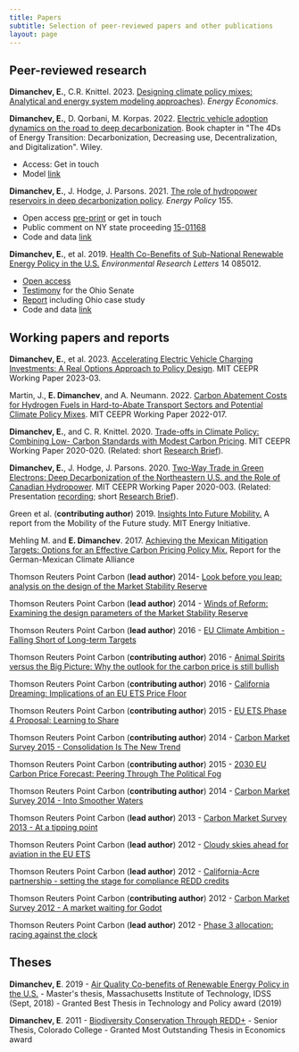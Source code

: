 ```yaml
---
title: Papers
subtitle: Selection of peer-reviewed papers and other publications
layout: page
---
```


## Peer-reviewed research

**Dimanchev, E.**, C.R. Knittel. 2023. [Designing climate policy mixes: Analytical and energy system modeling approaches](https://www.sciencedirect.com/science/article/pii/S0140988323001950)). *Energy Economics*. 

**Dimanchev, E.**, D. Qorbani, M. Korpas. 2022. [Electric vehicle adoption dynamics on the road to deep decarbonization](https://onlinelibrary.wiley.com/doi/10.1002/9783527831425.ch8). Book chapter in "The 4Ds of Energy Transition: Decarbonization, Decreasing use, Decentralization, and Digitalization". Wiley. 
* Access: Get in touch
* Model [link](https://zenodo.org/record/6191882#.YtkZVS8RrT8)

**Dimanchev, E.**, J. Hodge, J. Parsons. 2021. [The role of hydropower reservoirs in deep decarbonization policy](https://www.sciencedirect.com/science/article/pii/S0301421521002391). *Energy Policy* 155. 
  * Open access [pre-print](https://ceepr.mit.edu/workingpaper/two-way-trade-in-green-electrons-deep-decarbonization-of-the-northeastern-u-s-and-the-role-of-canadian-hydropower/) or get in touch
  * Public comment on NY state proceeding [15-01168](https://www.dropbox.com/s/7c14v6t9zxdotk3/NYDPS.pdf?dl=0)
  * Code and data [link](https://doi.org/10.5281/zenodo.3773861)
  
**Dimanchev, E.**, et al. 2019. [Health Co-Benefits of Sub-National Renewable Energy Policy in the U.S.](https://iopscience.iop.org/article/10.1088/1748-9326/ab31d9) *Environmental Research Letters* 14 085012.
  * [Open access](https://iopscience.iop.org/article/10.1088/1748-9326/ab31d9)
  * [Testimony](http://search-prod.lis.state.oh.us/cm_pub_api/api/unwrap/chamber/133rd_ga/ready_for_publication/committee_docs/cmte_s_energy_pu_1/testimony/cmte_s_energy_pu_1_2019-06-19-0800_742/testimonyemildimanchevmit.pdf) for the Ohio Senate
  * [Report](https://globalchange.mit.edu/publication/17278) including Ohio case study
  * Code and data [link](https://doi.org/10.5281/zenodo.3605637)

## Working papers and reports 

**Dimanchev, E.**, et al. 2023. [Accelerating Electric Vehicle Charging Investments: A Real Options Approach to Policy Design](https://ceepr.mit.edu/workingpaper/accelerating-electric-vehicle-charging-investments-a-real-options-approach-to-policy-design/). MIT CEEPR Working Paper 2023-03.

Martin, J., **E. Dimanchev**, and A. Neumann. 2022. [Carbon Abatement Costs for Hydrogen Fuels in Hard-to-Abate Transport Sectors and Potential Climate Policy Mixes](https://ceepr.mit.edu/workingpaper/carbon-abatement-costs-for-hydrogen-fuels-in-hard-to-abate-transport-sectors-and-potential-climate-policy-mixes/). MIT CEEPR Working Paper 2022-017.

**Dimanchev, E.**, and C. R. Knittel. 2020. [Trade-offs in Climate Policy: Combining Low- Carbon Standards with Modest Carbon Pricing](https://ceepr.mit.edu/workingpaper/trade-offs-in-climate-policy-combining-low-carbon-standards-with-modest-carbon-pricing/). MIT CEEPR Working Paper 2020-020. (Related: short [Research Brief](https://ceepr.mit.edu/wp-content/uploads/2021/09/2020-020-Brief.pdf)).

**Dimanchev, E.**, J. Hodge, J. Parsons. 2020. [Two-Way Trade in Green Electrons: Deep Decarbonization of the Northeastern U.S. and the Role of Canadian Hydropower](https://ceepr.mit.edu/workingpaper/two-way-trade-in-green-electrons-deep-decarbonization-of-the-northeastern-u-s-and-the-role-of-canadian-hydropower/). MIT CEEPR Working Paper 2020-003. (Related: Presentation [recording](https://youtu.be/RI13YmaVvmk); short [Research Brief](https://ceepr.mit.edu/wp-content/uploads/2021/09/2020-003-Brief.pdf)).

Green et al. (**contributing author**) 2019. [Insights Into Future Mobility.](http://energy.mit.edu/research/mobilityofthefuture/) A report from the Mobility of the Future study. MIT Energy Initiative.

Mehling M. and **E. Dimanchev**. 2017. [Achieving the Mexican Mitigation Targets: Options for an Effective Carbon Pricing Policy Mix.](https://www.researchgate.net/publication/320885810_Achieving_the_Mexican_Mitigation_Targets_Options_for_an_Effective_Carbon_Pricing_Policy_Mix?_sg=5M98oFOZeyGxyUWhIMpSuFgzYsxM_JSBX0ci5zu8_yAat6tFxKt_iguNIYA_hVvL1xKVgEsCtOxnPtUI3VtCqS0gAzImeUvLyQff5qEV.Xk8nZ_xO9upQj9AQ1GG_Adsj0PXFdxuDqaxs9vxIJN4H40gGiVNxCtpte24IrKhLFxKXd0pNfSNG2KFhmSfP3A) Report for the German-Mexican Climate Alliance

Thomson Reuters Point Carbon (**lead author**) 2014- [Look before you leap: analysis on the design of the Market Stability Reserve](https://www.researchgate.net/publication/320957545_Look_before_you_leap_analysis_on_the_design_of_the_Market_Stability_Reserve)

Thomson Reuters Point Carbon (**lead author**) 2014 - [Winds of Reform: Examining the design parameters of the Market Stability Reserve](https://www.researchgate.net/publication/320889953_Winds_of_Reform_Examining_the_design_parameters_of_the_Market_Stability_Reserve)

Thomson Reuters Point Carbon (**lead author**) 2016 - [EU Climate Ambition - Falling Short of Long-term Targets](https://www.researchgate.net/publication/320819261_EU_Climate_Ambition_Falling_Short_of_Long-term_Targets?_sg=5M98oFOZeyGxyUWhIMpSuFgzYsxM_JSBX0ci5zu8_yAat6tFxKt_iguNIYA_hVvL1xKVgEsCtOxnPtUI3VtCqS0gAzImeUvLyQff5qEV.Xk8nZ_xO9upQj9AQ1GG_Adsj0PXFdxuDqaxs9vxIJN4H40gGiVNxCtpte24IrKhLFxKXd0pNfSNG2KFhmSfP3A) 

Thomson Reuters Point Carbon (**contributing author**) 2016 - [Animal Spirits versus the Big Picture: Why the outlook for the carbon price is still bullish](https://www.dropbox.com/s/p0xyd6stb8nx9cf/Animal%20Spirits%20versus%20the%20Big%20Picture%20-%20EU%20carbon%20price%20outlook.pdf?dl=0)

Thomson Reuters Point Carbon (**contributing author**) 2016 - [California Dreaming: Implications of an EU ETS Price Floor](https://www.dropbox.com/s/y78glqnwphhofl1/California%20Dreaming%20-%20Implications%20of%20an%20EU%20ETS%20price%20floor.pdf?dl=0)

Thomson Reuters Point Carbon (**contributing author**) 2015 - [EU ETS Phase 4 Proposal: Learning to Share](https://www.dropbox.com/s/b94xfb6m82kri3a/Learning%20to%20Share%20EU%20ETS%20Phase%204%20Proposal_.pdf?dl=0)

Thomson Reuters Point Carbon (**contributing author**) 2014 - [Carbon Market Survey 2015 - Consolidation Is The New Trend ](https://www.dropbox.com/s/pghph9t194vxlpy/Carbon%20Market%20Survey%202015.pdf?dl=0)

Thomson Reuters Point Carbon (**contributing author**) 2015 - [2030 EU Carbon Price Forecast: Peering Through The Political Fog](https://www.dropbox.com/s/rlertp0yj6avcbt/Peering%20through%20the%20political%20fog.pdf?dl=0)

Thomson Reuters Point Carbon (**contributing author**) 2014 - [Carbon Market Survey 2014 - Into Smoother Waters](https://www.dropbox.com/s/x3a12ra42s8os6q/Carbon%20Market%20Survey%202014%20-%20Into%20Smoother%20Waters.pdf?dl=0)

Thomson Reuters Point Carbon (**lead author**) 2013 - [Carbon Market Survey 2013 - At a tipping point](https://www.researchgate.net/publication/320882231_Carbon_2013_At_a_Tipping_Point?_sg=5M98oFOZeyGxyUWhIMpSuFgzYsxM_JSBX0ci5zu8_yAat6tFxKt_iguNIYA_hVvL1xKVgEsCtOxnPtUI3VtCqS0gAzImeUvLyQff5qEV.Xk8nZ_xO9upQj9AQ1GG_Adsj0PXFdxuDqaxs9vxIJN4H40gGiVNxCtpte24IrKhLFxKXd0pNfSNG2KFhmSfP3A)

Thomson Reuters Point Carbon (**lead author**) 2012 - [Cloudy skies ahead for aviation in the EU ETS](https://www.dropbox.com/s/181hl62gkulwgcg/Cloudy%20skies%20ahead%20for%20aviation%20in%20the%20EU%20ETS.pdf?dl=0)

Thomson Reuters Point Carbon (**lead author**) 2012 - [California-Acre partnership - setting the stage for compliance REDD credits](https://www.dropbox.com/s/bd26g50ekkztpp7/REDD%20in%20California.pdf?dl=0)

Thomson Reuters Point Carbon (**contributing author**) 2012 - [Carbon Market Survey 2012 - A market waiting for Godot](https://www.dropbox.com/s/d6fbnejqz6dgq17/carbon_2012.pdf?dl=0)

Thomson Reuters Point Carbon (**lead author**) 2012 - [Phase 3 allocation: racing against the clock](https://www.dropbox.com/s/oa6d04truzsp178/Phase%203_Racing%20against%20the%20clock.pdf?dl=0)

## Theses

**Dimanchev, E**. 2019 - [Air Quality Co-benefits of Renewable Energy Policy in the U.S.](https://globalchange.mit.edu/publication/17130) - Master's thesis, Massachusetts Institute of Technology, IDSS (Sept, 2018) - Granted Best Thesis in Technology and Policy award (2019)

**Dimanchev, E**. 2011 - [Biodiversity Conservation Through REDD+](https://emildimantchev.files.wordpress.com/2016/06/biodiversity-conservation-through-redd.pdf) - Senior Thesis, Colorado College - Granted Most Outstanding Thesis in Economics award
